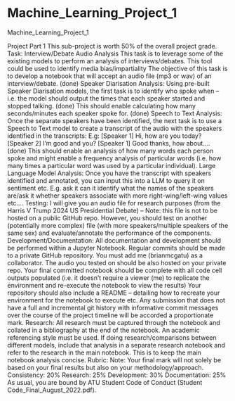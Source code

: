 # Machine_Learning_Project_1
Machine_Learning_Project_1


Project Part 1 
This sub-project is worth 50% of the overall project grade. 
Task: Interview/Debate Audio Analysis 
This task is to leverage some of the existing models to perform an analysis of 
interviews/debates. This tool could be used to identify media bias/impartiality 
The objective of this task is to develop a notebook that will accept an audio file (mp3 or wav) of 
an interview/debate. (done)
Speaker Diarisation Analysis: 
Using pre-built Speaker Diarisation models, the first task is to identify who spoke when – i.e. the 
model should output the times that each speaker started and stopped talking. (done) This should 
enable calculating how many seconds/minutes each speaker spoke for. (done)
Speech to Text Analysis: 
Once the separate speakers have been identified, the next task is to use a Speech to Text model 
to create a transcript of the audio with the speakers identified in the transcripts: 
E.g: 
[Speaker 1] Hi, how are you today? 
[Speaker 2] I’m good and you? 
[Speaker 1] Good thanks, how about…. (done)
This should enable an analysis of how many words each person spoke and might enable a 
frequency analysis of particular words (i.e. how many times a particular word was used by a 
particular individual). 
Large Language Model Analysis: 
Once you have the transcript with speakers identified and annotated, you can input this into a 
LLM to query it on sentiment etc. 
E.g. ask it can it identify what the names of the speakers are/ask it whether speakers associate 
with more right-wing/left-wing values etc…. 
Testing: 
I will give you an audio file for research purposes (from the Harris V Trump 2024 US Presidential 
Debate) – Note: this file is not to be hosted on a public GitHub repo. 
However, you should test on another (potentially more complex) file (with more 
speakers/multiple speakers of the same sex) and evaluate/annotate the performance of the 
components. 
Development/Documentation: 
All documentation and development should be performed within a Jupyter Notebook. Regular 
commits should be made to a private GitHub repository. You must add me (brianmcgatu) as a 
collaborator. The audio you tested on should be also hosted on your private repo. 
Your final committed notebook should be complete with all code cell outputs populated (i.e. it 
doesn’t require a viewer (me) to replicate the environment and re-execute the notebook to view 
the results) 
Your repository should also include a README – detailing how to recreate your environment for 
the notebook to execute etc. 
Any submission that does not have a full and incremental git history with informative commit 
messages over the course of the project timeline will be accorded a proportionate mark. 
Research: 
All research must be captured through the notebook and collated in a bibliography at the end of 
the notebook. An academic referencing style must be used. 
If doing research/comparisons between different models, include that analysis in a separate 
research notebook and refer to the research in the main notebook. This is to keep the main 
notebook analysis concise. 
Rubric: 
Note: Your final mark will not solely be based on your final results but also on your 
methodology/approach. 
Consistency: 20% 
Research: 25% 
Development: 30% 
Documentation: 25% 
As usual, you are bound by ATU Student Code of Conduct (Student 
Code_Final_August_2022.pdf).
